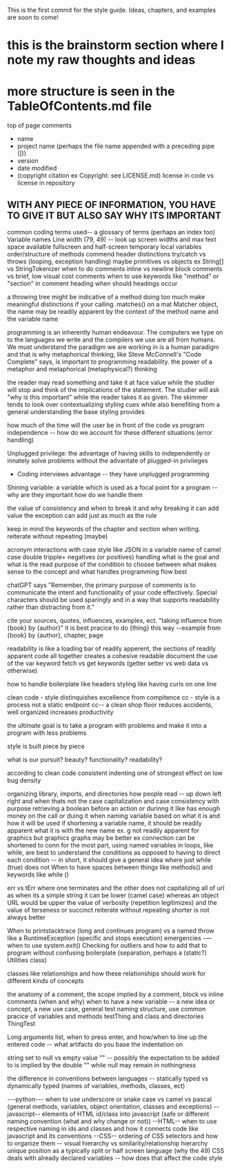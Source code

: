 This is the first commit for the style guide. Ideas, chapters, and examples are soon to come!

# this is the brainstorm section where I note my raw thoughts and ideas
# more structure is seen in the TableOfContents.md file

top of page comments
- name
- project name (perhaps the file name appended with a preceding pipe (|))
- version
- date modified
- (copyright citation ex Copyright: see LICENSE.md)
license in code vs license in repository

## WITH ANY PIECE OF INFORMATION, YOU HAVE TO GIVE IT BUT ALSO SAY WHY ITS IMPORTANT

common coding terms used-- a glossary of terms (perhaps an index too)
Variable names
Line width (79, 49) -- look up screen widths and max text space available fullscreen and half-screen
temporary local variables
order/structure of methods
commend header distinctions
try/catch vs throws (looping, exception handling)
maybe primitives vs objects ex String[] vs StringTokenizer
when to do comments inline vs newline
block comments vs brief, low visual cost comments
when to use keywords like "method" or "section" in comment heading
when should headings occur

a throwing tree might be indicative of a method doing too much
make meaningful distinctions
if your calling .matches() on a mat Matcher object, the name may be readily apparent by the context 
of the method name and the variable name

programming is an inherently human endeavour. The computers we type on to the languages we write
and the compilers we use are all from humans. We must understand the paradigm we are working in
is a human paradigm and that is why metaphorical thinking, like Steve McConnell's "Code Complete"
says, is important to programming readability.
the power of a metaphor and metaphorical (metaphysical?) thinking

the reader may read something and take it at face value while the studier will
stop and think of the implications of the statement. The studier will ask "why is this important"
while the reader takes it as given. The skimmer tends to look over contextualizing styling
cues while also benefiting from a general understanding the base styling provides


how much of the time will the user be in front of the code vs program independence
-- how do we account for these different situations (error handling)

Unplugged privilege: the advantage of having skills to independently or innately
solve problems without the advantate of plugged-in privileges
- Coding interviews advantage -- they have unplugged programming

Shining variable: a variable which is used as a focal point for a program -- why are they important
how do we handle them

the value of consistency and when to break it and why breaking it can add value
the exception can add just as much as the rule

keep in mind the keywords of the chapter and section when writing. reiterate without repeating (maybe)

acronym interactions with case style like JSON in a variable name of camel case
double tripple+ negatives (or positives) handling
what is the goal and what is the read purpose of the condition to choose between 
what makes sense to the concept and what handles programming flow best

chatGPT says "Remember, the primary purpose of comments is to communicate the intent and 
functionality of your code effectively. Special characters should be used sparingly and in a way that 
supports readability rather than distracting from it."

cite your sources, quotes, influences, examples, ect. 
"taking influence from {book} by {author}" it is best pracice to do {thing} this way
--example from {book} by {author}, chapter, page

readability is like a loading bar of readily apperent, the sections of readily 
apparent code all together creates a cohesive readable document
the use of the var keyword
fetch vs get keywords (getter setter vs web data vs otherwise)

how to handle boilerplate like headers styling like having curls on one line

clean code - style distinquishes excellence from compitence
cc - style is a process not a static endpoint
cc-- a clean shop floor reduces accidents, well organized increases productivity

the ultimate goal is to take a program with problems and make it into a program with less problems


style is built piece by piece

what is our pursuit? beauty? functionality? readability?

according to clean code consistent indenting one of strongest effect on low bug density

organizing library, imports, and directories
how people read -- up down left right and when thats not the case
capitalization and case consistency with purpose
retrieving a boolean before an action or durinng it like has enough money on the call or duing it
when naming variable based on what it is and how it will be used
if shortening a variable name, it should be readily apparent what it is with the new name
ex. g not readily apparent for graphics but graphics graphs may be better
ex connection can be shortened to conn 
for the most part, using named variables in loops, like while, are best to 
understand the conditions as opposed to having to direct each condition -- in short, it should give a general
idea where just while (true) does not
When to have spaces between things like methods() and keywords like while ()

err vs tErr where one terminates and the other does not
capitalizing all of url as when its a simple string it can be lower (camel case) whereas an object URL would be upper
the value of verbosity (repetition legitimizes) and the value
of terseness or succinct reiterate without repeating
shorter is not always better

When to printstacktrace (long and continues program) vs a named throw like a RuntimeException 
(specific and stops execution)
emergencies -— when to use system.exit()
Checking for outliers and how to add that to program without confusing boilerplate 
(separation, perhaps a (static?) Utilities class)

classes like relationships and how these relationships should work for different kinds of concepts


the anatomy of a comment, the scope implied by a comment, block vs inline comments (when and why)
when to have a new variable -- a new idea or concept, a new use case, 
general test naming structure, use common pracice of variables and methods testThing
and class and directories ThingTest

Long arguments list, when to press enter, and how/when to line up the entered code -- 
what artifacts do you base the indentation on

string set to null vs empty value "" -- possibly the expectation to be added
to is implied by the double "" while null may remain in nothingness

the difference in conventions between languages -- statically typed vs dynamically 
typed (names of variables, methods, classes, ect)

---python---
when to use underscore or snake case vs camel vs pascal (general methods, variables,
object orientation, classes and exceptions)
--javascript--
elements of HTML id/class into javascript (safe or different naming convention (what and why change or not))
--HTML--
when to use respective naming in ids and classes and how it connects code like javascript and its conventions
--CSS--
ordering of CSS selectors and how to organize them -- visual hierarchy vs similarity/relationship hierarchy
unique position as a typically split or half screen language (why the 49)
CSS deals with already declared variables -- how does that affect the code style